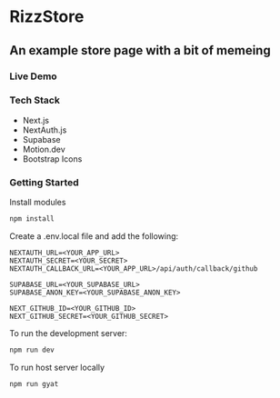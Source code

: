 # RizzStore

## An example store page with a bit of memeing


### Live Demo

<!-- An example server is hosted [here](). -->

### Tech Stack

- Next.js
- NextAuth.js
- Supabase
- Motion.dev
- Bootstrap Icons

### Getting Started

Install modules

```bash
npm install
```

Create a .env.local file and add the following:

```
NEXTAUTH_URL=<YOUR_APP_URL>
NEXTAUTH_SECRET=<YOUR_SECRET>
NEXTAUTH_CALLBACK_URL=<YOUR_APP_URL>/api/auth/callback/github

SUPABASE_URL=<YOUR_SUPABASE_URL>
SUPABASE_ANON_KEY=<YOUR_SUPABASE_ANON_KEY>

NEXT_GITHUB_ID=<YOUR_GITHUB_ID>
NEXT_GITHUB_SECRET=<YOUR_GITHUB_SECRET>
```

To run the development server:

```bash
npm run dev
```

To run host server locally

``` bash
npm run gyat
```


